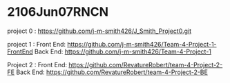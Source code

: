 # 2106Jun07RNCN
project 0 : https://github.com/j-m-smith426/J_Smith_Project0.git

project 1 :
  Front End: https://github.com/j-m-smith426/Team-4-Project-1-FrontEnd
  Back End: https://github.com/j-m-smith426/Team-4-Project-1

Project 2 :
  Front End: https://github.com/RevatureRobert/team-4-Project-2-FE
  Back End: https://github.com/RevatureRobert/team-4-Project-2-BE
